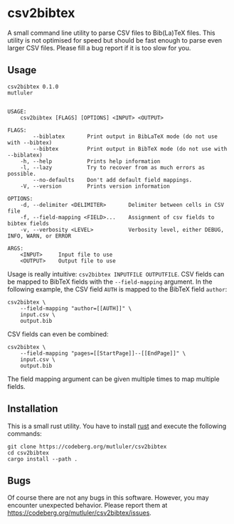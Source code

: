 # csv2bibtex

A small command line utility to parse CSV files to Bib(La)TeX files. This 
utility is not optimised for speed but should be fast enough to parse even 
larger CSV files. Please fill a bug report if it is too slow for you.


## Usage

```
csv2bibtex 0.1.0
mutluler


USAGE:
    csv2bibtex [FLAGS] [OPTIONS] <INPUT> <OUTPUT>

FLAGS:
        --biblatex       Print output in BibLaTeX mode (do not use with --bibtex)
        --bibtex         Print output in BibTeX mode (do not use with --biblatex)
    -h, --help           Prints help information
    -l, --lazy           Try to recover from as much errors as possible.
        --no-defaults    Don't add default field mappings.
    -V, --version        Prints version information

OPTIONS:
    -d, --delimiter <DELIMITER>       Delimiter between cells in CSV file
    -f, --field-mapping <FIELD>...    Assignment of csv fields to bibtex fields
    -v, --verbosity <LEVEL>           Verbosity level, either DEBUG, INFO, WARN, or ERROR

ARGS:
    <INPUT>     Input file to use
    <OUTPUT>    Output file to use
```

Usage is really intuitive: `csv2bibtex INPUTFILE OUTPUTFILE`. CSV fields can be 
mapped to BibTeX fields with the `--field-mapping` argument. In the following 
example, the CSV field `AUTH` is mapped to the BibTeX field `author`:

```
csv2bibtex \
    --field-mapping "author=[[AUTH]]" \
    input.csv \
    output.bib
```

CSV fields can even be combined:

```
csv2bibtex \
    --field-mapping "pages=[[StartPage]]--[[EndPage]]" \
    input.csv \
    output.bib
```

The field mapping argument can be given multiple times to map multiple fields.


## Installation

This is a small rust utility. You have to install 
[rust](https://www.rust-lang.org/) and execute the following commands:

```
git clone https://codeberg.org/mutluler/csv2bibtex
cd csv2bibtex
cargo install --path .
```


## Bugs

Of course there are not any bugs in this software. However, you may encounter 
unexpected behavior. Please report them at 
https://codeberg.org/mutluler/csv2bibtex/issues.
